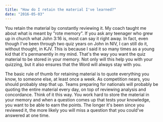 ```yaml
---
title: "How do I retain the material I've learned?"
date: "2016-05-03"
---
```


You retain the material by constantly reviewing it. My coach taught me about what is meant by "rote memory". If you ask any teenager who grew up in church what John 3:16 is, most can say it right away. In fact, even though I've been through two quiz years on John in NIV, I can still do it, without thought, in KJV. This is because I said it so many times as a young kid that it's permanently in my mind. That's the way you want the quiz material to be stored in your memory. Not only will this help you with your quizzing, but it also ensures that the Word will always stay with you.

The basic rule of thumb for retaining material is to quote everything you know, to someone else, at least once a week. As competition nears, you should probably step that up. Teams preparing for nationals will probably be quoting the entire material every day, on top of reviewing analysis and concordance. Think of it this way. You work hard to store the material in your memory and when a question comes up that tests your knowledge, you want to be able to earn the points. The longer it's been since you reviewed it, the more likely you will miss a question that you could've answered at one time.
